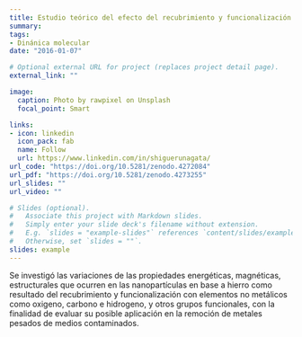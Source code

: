 ```yaml
---
title: Estudio teórico del efecto del recubrimiento y funcionalización de nanopartículas magnéticas y nanosistemas afines mediante dinámica molecular  
summary: 
tags:
- Dinánica molecular
date: "2016-01-07"

# Optional external URL for project (replaces project detail page).
external_link: ""

image:
  caption: Photo by rawpixel on Unsplash
  focal_point: Smart

links:
- icon: linkedin
  icon_pack: fab
  name: Follow
  url: https://www.linkedin.com/in/shiguerunagata/
url_code: "https://doi.org/10.5281/zenodo.4272084"
url_pdf: "https://doi.org/10.5281/zenodo.4273255"
url_slides: ""
url_video: ""

# Slides (optional).
#   Associate this project with Markdown slides.
#   Simply enter your slide deck's filename without extension.
#   E.g. `slides = "example-slides"` references `content/slides/example-slides.md`.
#   Otherwise, set `slides = ""`.
slides: example
---
```

Se investigó las variaciones de las propiedades energéticas, magnéticas, estructurales que ocurren en las nanopartículas en base a hierro como resultado del recubrimiento y funcionalización con elementos no metálicos como oxigeno, carbono e hidrogeno, y otros grupos funcionales, con la finalidad de evaluar su posible aplicación en la remoción de metales pesados de medios contaminados. 
